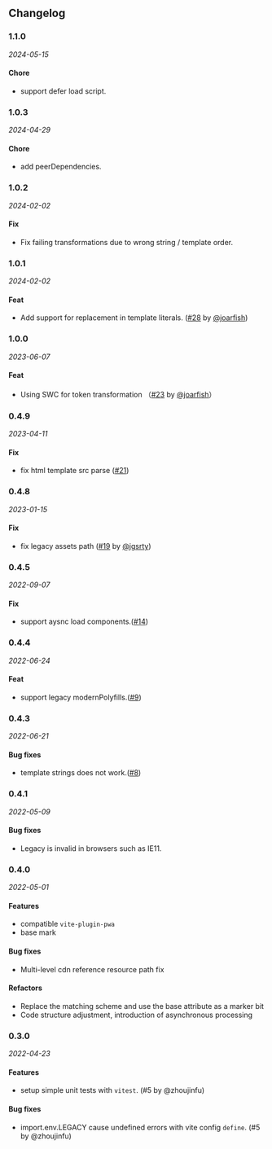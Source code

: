 ## Changelog

### 1.1.0

_2024-05-15_

#### Chore

- support defer load script.


### 1.0.3

_2024-04-29_

#### Chore

- add peerDependencies.

### 1.0.2

_2024-02-02_

#### Fix

- Fix failing transformations due to wrong string / template order.

### 1.0.1

_2024-02-02_

#### Feat

- Add support for replacement in template literals. ([#28](https://github.com/chenxch/vite-plugin-dynamic-base/pull/28) by [@joarfish](https://github.com/joarfish))


### 1.0.0

_2023-06-07_

#### Feat

- Using SWC for token transformation （[#23](https://github.com/chenxch/vite-plugin-dynamic-base/pull/23) by [@joarfish](https://github.com/joarfish)）


### 0.4.9

_2023-04-11_
#### Fix

- fix html template src parse ([#21](https://github.com/chenxch/vite-plugin-dynamic-base/issues/21))

### 0.4.8

_2023-01-15_
#### Fix

- fix legacy assets path ([#19](https://github.com/chenxch/vite-plugin-dynamic-base/issues/19) by [@jgsrty](https://github.com/jgsrty))

### 0.4.5

_2022-09-07_
#### Fix

- support aysnc load components.([#14](https://github.com/chenxch/vite-plugin-dynamic-base/issues/14))
### 0.4.4

_2022-06-24_
#### Feat

- support legacy modernPolyfills.([#9](https://github.com/chenxch/vite-plugin-dynamic-base/issues/9))

### 0.4.3

_2022-06-21_
#### Bug fixes

- template strings does not work.([#8](https://github.com/chenxch/vite-plugin-dynamic-base/issues/8))

### 0.4.1

_2022-05-09_
#### Bug fixes

- Legacy is invalid in browsers such as IE11.


### 0.4.0

_2022-05-01_

#### Features

- compatible `vite-plugin-pwa`
- base mark

#### Bug fixes

- Multi-level cdn reference resource path fix

#### Refactors

- Replace the matching scheme and use the base attribute as a marker bit
- Code structure adjustment, introduction of asynchronous processing


### 0.3.0

_2022-04-23_

#### Features

- setup simple unit tests with `vitest`. (#5 by @zhoujinfu)

#### Bug fixes

- import.env.LEGACY cause undefined errors with vite config `define`. (#5 by @zhoujinfu)